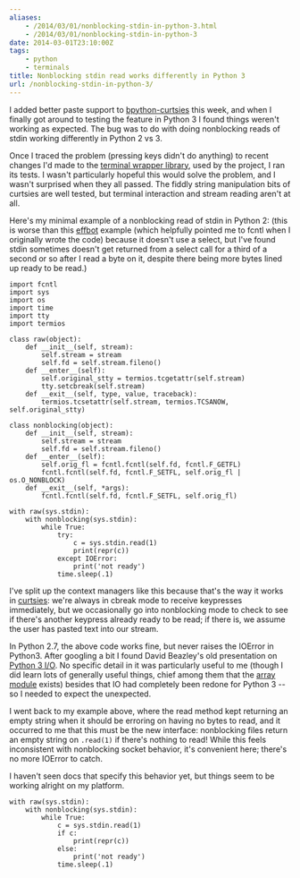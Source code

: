 ```yaml
---
aliases:
    - /2014/03/01/nonblocking-stdin-in-python-3.html
    - /2014/03/01/nonblocking-stdin-in-python-3
date: 2014-03-01T23:10:00Z
tags:
    - python
    - terminals
title: Nonblocking stdin read works differently in Python 3
url: /nonblocking-stdin-in-python-3/
---
```


I added better paste support to
[bpython-curtsies](http://ballingt.com/2013/12/21/bpython-curtsies.html) this week, and when I
finally got around to testing the feature in Python 3 I found things weren't
working as expected. The bug was to do with doing nonblocking
reads of stdin working differently in Python 2 vs 3.

Once I traced the problem (pressing keys didn't do anything) to recent changes
I'd made to the [terminal wrapper library](https://github.com/thomasballinger/curtsies),
used by the project, I ran its tests. I wasn't particularly hopeful this
would solve the problem, and I wasn't surprised when they all passed.
The fiddly string manipulation bits of curtsies are
well tested, but terminal interaction and stream reading aren't at all.

Here's my minimal example of a nonblocking read of stdin in Python 2:
(this is worse than this [effbot](http://effbot.org/pyfaq/how-do-i-get-a-single-keypress-at-a-time.htm) example (which
helpfully pointed me to fcntl when I originally wrote the code) because it
doesn't use a select, but I've
found stdin sometimes doesn't get returned from a select call for a third of a second or so
after I read a byte on it, despite there being more bytes lined up ready to be
read.)

    import fcntl
    import sys
    import os
    import time
    import tty
    import termios

    class raw(object):
        def __init__(self, stream):
            self.stream = stream
            self.fd = self.stream.fileno()
        def __enter__(self):
            self.original_stty = termios.tcgetattr(self.stream)
            tty.setcbreak(self.stream)
        def __exit__(self, type, value, traceback):
            termios.tcsetattr(self.stream, termios.TCSANOW, self.original_stty)

    class nonblocking(object):
        def __init__(self, stream):
            self.stream = stream
            self.fd = self.stream.fileno()
        def __enter__(self):
            self.orig_fl = fcntl.fcntl(self.fd, fcntl.F_GETFL)
            fcntl.fcntl(self.fd, fcntl.F_SETFL, self.orig_fl | os.O_NONBLOCK)
        def __exit__(self, *args):
            fcntl.fcntl(self.fd, fcntl.F_SETFL, self.orig_fl)

    with raw(sys.stdin):
        with nonblocking(sys.stdin):
            while True:
                try:
                    c = sys.stdin.read(1)
                    print(repr(c))
                except IOError:
                    print('not ready')
                time.sleep(.1)

I've split up the context managers like this because that's the way it works
in [curtsies](https://github.com/thomasballinger/curtsies): we're always in
cbreak mode to receive keypresses immediately, but we occasionally go into
nonblocking mode to check to see if there's another keypress already ready to
be read; if there is, we assume the user has pasted text into our stream.

In Python 2.7, the above code works fine, but never raises the IOError in
Python3. After googling a bit I found
David Beazley's old presentation on [Python 3 I/O](http://www.slideshare.net/dabeaz/mastering-python-3-io-version-2).
No specific detail in it was particularly useful to me (though I did learn
lots of generally useful things, chief among them that the [array
module](http://docs.python.org/2/library/array.html) exists) besides that
IO had completely been redone for Python 3 -- so I needed to expect the
unexpected.

I went back to my example above, where the read method kept
returning an empty string when it should be erroring on having no bytes to
read, and it
occurred to me that this must be the new interface: nonblocking files return
an empty string on `.read(1)` if there's nothing to read! While this feels
inconsistent with nonblocking socket behavior, it's convenient here; there's
no more IOError to catch.

I haven't seen docs that specify this behavior yet, but things seem to be
working alright on my platform.

    with raw(sys.stdin):
        with nonblocking(sys.stdin):
            while True:
                c = sys.stdin.read(1)
                if c:
                    print(repr(c))
                else:
                    print('not ready')
                time.sleep(.1)
